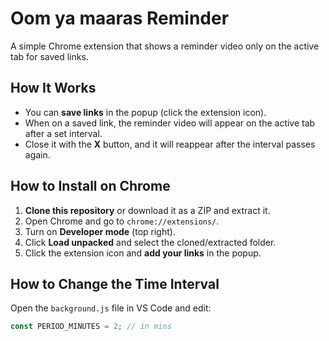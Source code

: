 # Oom ya maaras Reminder

A simple Chrome extension that shows a reminder video only on the active tab for saved links.

## How It Works
- You can **save links** in the popup (click the extension icon).
- When on a saved link, the reminder video will appear on the active tab after a set interval.
- Close it with the **X** button, and it will reappear after the interval passes again.

## How to Install on Chrome
1. **Clone this repository** or download it as a ZIP and extract it.
2. Open Chrome and go to `chrome://extensions/`.
3. Turn on **Developer mode** (top right).
4. Click **Load unpacked** and select the cloned/extracted folder.
5. Click the extension icon and **add your links** in the popup.

## How to Change the Time Interval
Open the `background.js` file in VS Code and edit:
```javascript
const PERIOD_MINUTES = 2; // in mins
